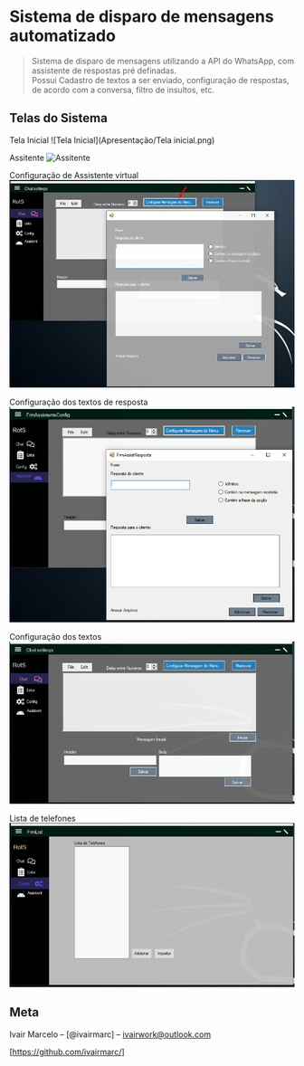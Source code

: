 
# Sistema de disparo de mensagens automatizado

> Sistema de disparo de mensagens utilizando a API do WhatsApp, com assistente de respostas pré definadas.<br>
Possui
Cadastro de textos a ser enviado, configuração de respostas, de acordo com a conversa, filtro de insultos, etc.



## Telas do Sistema


 Tela Inicial
 ![Tela Inicial](Apresentação/Tela inicial.png)

 Assitente
 ![Assitente](Apresentação/assistente.png)

 Configuração de Assistente virtual
 ![Configuração de Assistente virtual](Apresentação/configuração-do-assistente.png)

 Configuração dos textos de resposta
 ![Configuração dos textos de resposta](Apresentação/convers.png)

 Configuração dos textos
 ![Configuração dos textos](Apresentação/Configuração_dos_textos.png)

 Lista de telefones
 ![Lista de telefones](Apresentação/Lista-telefonica.png)




## Meta

Ivair Marcelo – [@ivairmarc] – ivairwork@outlook.com

[https://github.com/ivairmarc/]



